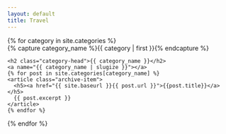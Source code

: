 ```yaml
---
layout: default
title: Travel
---
```



<div id="archives">
{% for category in site.categories %}
  <div class="archive-group">
    {% capture category_name %}{{ category | first }}{% endcapture %}
    <div id="#{{ category_name | slugize }}"></div>
    <p></p>

    <h2 class="category-head">{{ category_name }}</h2>
    <a name="{{ category_name | slugize }}"></a>
    {% for post in site.categories[category_name] %}
    <article class="archive-item">
      <h5><a href="{{ site.baseurl }}{{ post.url }}">{{post.title}}</a></h5>  
      {{ post.excerpt }}
    </article>
    {% endfor %}
  </div>
{% endfor %}
</div>